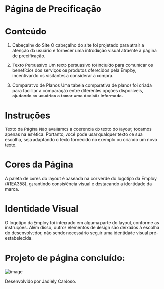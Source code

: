 # Página de Precificação

# Conteúdo
1. Cabeçalho do Site
O cabeçalho do site foi projetado para atrair a atenção do usuário e fornecer uma introdução visual atraente à página de precificação.

2. Texto Persuasivo
Um texto persuasivo foi incluído para comunicar os benefícios dos serviços ou produtos oferecidos pela Employ, incentivando os visitantes a considerar a compra.

3. Comparativo de Planos
Uma tabela comparativa de planos foi criada para facilitar a comparação entre diferentes opções disponíveis, ajudando os usuários a tomar uma decisão informada.

# Instruções
Texto da Página
Não avaliamos a coerência do texto do layout; focamos apenas na estética. Portanto, você pode usar qualquer texto de sua escolha, seja adaptando o texto fornecido no exemplo ou criando um novo texto.

# Cores da Página
A paleta de cores do layout é baseada na cor verde do logotipo da Employ (#1EA358), garantindo consistência visual e destacando a identidade da marca.

# Identidade Visual
O logotipo da Employ foi integrado em alguma parte do layout, conforme as instruções. Além disso, outros elementos de design são deixados à escolha do desenvolvedor, não sendo necessário seguir uma identidade visual pré-estabelecida.

# Projeto de página concluído: 
![image](https://github.com/jadielycardoso/Desafio-Estagio/assets/128059800/fae38059-31e7-47a9-a29c-904d2b333e38)


Desenvolvido por Jadiely Cardoso.
